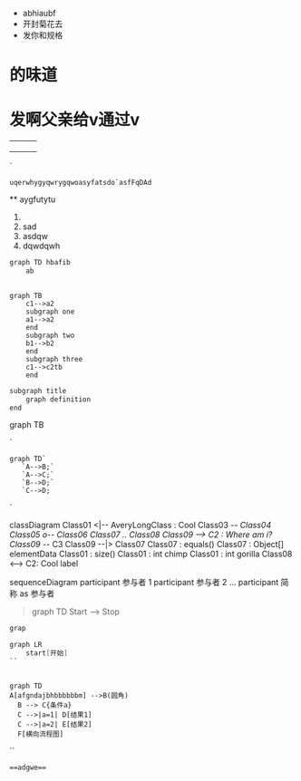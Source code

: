 - abhiaubf
- 开封菊花去
- 发你和规格

# 的味道

# 发啊父亲给v通过v

|      |      |      |
| ---- | ---- | ---- |
|      |      |      |
|      |      |      |
|      |      |      |

`

```
uqerwhygyqwrygqwoasyfatsdo`asfFqDAd
```

** aygfutytu

1. 
2. sad
3. asdqw
4. dqwdqwh

```java
graph TD hbafib 
    ab 
   
```

```mermaid
graph TB
    c1-->a2
    subgraph one
    a1-->a2
    end
    subgraph two
    b1-->b2
    end
    subgraph three
    c1-->c2tb
    end
```



```java
subgraph title
    graph definition
end
```

 graph TB

`

```mermaid
graph TD` 
   `A-->B;`
   `A-->C;`
   `B-->D;`
   `C-->D;
```

`

classDiagram Class01 <|-- AveryLongClass : Cool Class03 *-- Class04 Class05 o-- Class06 Class07 .. Class08 Class09 --> C2 : Where am i? Class09 --* C3 Class09 --|> Class07 Class07 : equals() Class07 : Object[] elementData Class01 : size() Class01 : int chimp Class01 : int gorilla Class08 <--> C2: Cool label

sequenceDiagram    participant 参与者 1    participant 参与者 2    ...    participant 简称 as 参与者

> graph TD    Start --> Stop

```java
grap
```

```java
graph LR
    start[开始]
``
```

```mermaid

graph TD
A[afgndajbhbbbbbbm] -->B(圆角)
  B --> C{条件a}
  C -->|a=1| D[结果1]
  C -->|a=2| E[结果2]
  F[横向流程图]
```

``

```
==adgwe==
```

